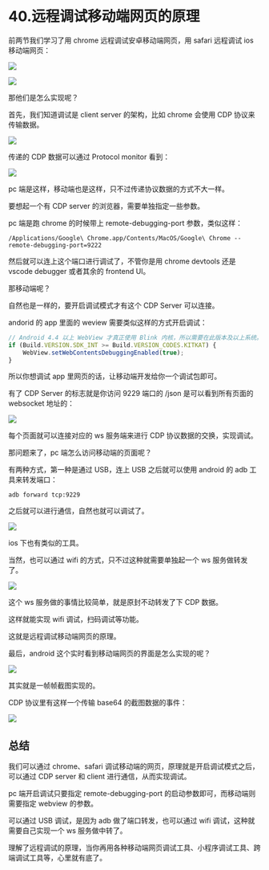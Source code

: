 # 40.远程调试移动端网页的原理

前两节我们学习了用 chrome 远程调试安卓移动端网页，用 safari 远程调试 ios 移动端网页：

![](./images/2412ad1c05bf31e48f1dee164e42eb6d.webp )

![](./images/f1c869791994bfd6e4e046e3023ade6c.webp )

那他们是怎么实现呢？

首先，我们知道调试是 client server 的架构，比如 chrome 会使用 CDP 协议来传输数据。

![](./images/c9a9fcafeffa29b7d566c648aae1b26b.webp )

传递的 CDP 数据可以通过 Protocol monitor 看到：

![](./images/d9ac238557a93e935bee7438a7918dd2.webp )

pc 端是这样，移动端也是这样，只不过传递协议数据的方式不大一样。

要想起一个有 CDP server 的浏览器，需要单独指定一些参数。

pc 端是跑 chrome 的时候带上 remote-debugging-port 参数，类似这样：

```
/Applications/Google\ Chrome.app/Contents/MacOS/Google\ Chrome --remote-debugging-port=9222
```
然后就可以连上这个端口进行调试了，不管你是用 chrome devtools 还是 vscode debugger 或者其余的 frontend UI。

那移动端呢？

自然也是一样的，要开启调试模式才有这个 CDP Server 可以连接。

andorid 的 app 里面的 weview 需要类似这样的方式开启调试：

```javascript
// Android 4.4 以上 WebView 才真正使用 Blink 内核，所以需要在此版本及以上系统。
if (Build.VERSION.SDK_INT >= Build.VERSION_CODES.KITKAT) {
    WebView.setWebContentsDebuggingEnabled(true);
}
```
所以你想调试 app 里网页的话，让移动端开发给你一个调试包即可。

有了 CDP Server 的标志就是你访问 9229 端口的 /json 是可以看到所有页面的 websocket 地址的：

![](./images/11f02b45b07c2b0bf8061f613dfdca54.webp )

每个页面就可以连接对应的 ws 服务端来进行 CDP 协议数据的交换，实现调试。

那问题来了，pc 端怎么访问移动端的页面呢？

有两种方式，第一种是通过 USB，连上 USB 之后就可以使用 android 的 adb 工具来转发端口：

```
adb forward tcp:9229
```

之后就可以进行通信，自然也就可以调试了。

![](./images/2f8016986692a09c9764afdf31628f6e.webp )

ios 下也有类似的工具。

当然，也可以通过 wifi 的方式，只不过这种就需要单独起一个 ws 服务做转发了。

![](./images/2e246653481c02c5b8b125fe087826e4.webp )

这个 ws 服务做的事情比较简单，就是原封不动转发了下 CDP 数据。

这样就能实现 wifi 调试，扫码调试等功能。

这就是远程调试移动端网页的原理。

最后，android 这个实时看到移动端网页的界面是怎么实现的呢？

![](./images/4bac5722c2cd684849b2ece8119bc35f.webp )

其实就是一帧帧截图实现的。

CDP 协议里有这样一个传输 base64 的截图数据的事件：

![](./images/ad040184a19163f6bc0913081f5bf5cf.webp )

## 总结

我们可以通过 chrome、safari 调试移动端的网页，原理就是开启调试模式之后，可以通过 CDP server 和 client 进行通信，从而实现调试。

pc 端开启调试只要指定 remote-debugging-port 的启动参数即可，而移动端则需要指定 webview 的参数。

可以通过 USB 调试，是因为 adb 做了端口转发，也可以通过 wifi 调试，这种就需要自己实现一个 ws 服务做中转了。

理解了远程调试的原理，当你再用各种移动端网页调试工具、小程序调试工具、跨端调试工具等，心里就有底了。
